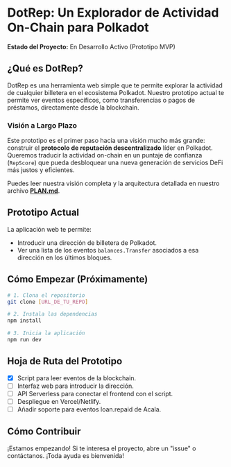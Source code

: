 # DotRep: Un Explorador de Actividad On-Chain para Polkadot

**Estado del Proyecto:**  En Desarrollo Activo (Prototipo MVP) 

## ¿Qué es DotRep?

DotRep es una herramienta web simple que te permite explorar la actividad de cualquier billetera en el ecosistema Polkadot. Nuestro prototipo actual te permite ver eventos específicos, como transferencias o pagos de préstamos, directamente desde la blockchain.

### Visión a Largo Plazo 

Este prototipo es el primer paso hacia una visión mucho más grande: construir el **protocolo de reputación descentralizado** líder en Polkadot. Queremos traducir la actividad on-chain en un puntaje de confianza (`RepScore`) que pueda desbloquear una nueva generación de servicios DeFi más justos y eficientes.

Puedes leer nuestra visión completa y la arquitectura detallada en nuestro archivo **[PLAN.md](PLAN.md)**.

## Prototipo Actual

La aplicación web te permite:
* Introducir una dirección de billetera de Polkadot.
* Ver una lista de los eventos `balances.Transfer` asociados a esa dirección en los últimos bloques.

## Cómo Empezar (Próximamente)

```bash
# 1. Clona el repositorio
git clone [URL_DE_TU_REPO]

# 2. Instala las dependencias
npm install

# 3. Inicia la aplicación
npm run dev
```

## Hoja de Ruta del Prototipo

- [x] Script para leer eventos de la blockchain.
- [ ] Interfaz web para introducir la dirección.
- [ ] API Serverless para conectar el frontend con el script.
- [ ] Despliegue en Vercel/Netlify.
- [ ] Añadir soporte para eventos loan.repaid de Acala.

## Cómo Contribuir

¡Estamos empezando! Si te interesa el proyecto, abre un "issue" o contáctanos. ¡Toda ayuda es bienvenida!
